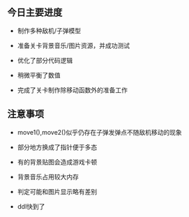 ## 今日主要进度

- 制作多种敌机/子弹模型

- 准备关卡背景音乐/图片资源，并成功测试

- 优化了部分代码逻辑

- 稍微平衡了数值

- 完成了关卡制作除移动函数外的准备工作

## 注意事项

- move1(),move2()似乎仍存在子弹发弹点不随敌机移动的现象

- 部分地方换成了指针便于多态

- 有的背景贴图会造成游戏卡顿

- 背景音乐占用较大内存

- 判定可能和图片显示略有差别

- ddl快到了